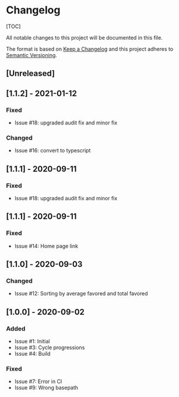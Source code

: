 # Changelog

[TOC]

All notable changes to this project will be documented in this file.

The format is based on [Keep a Changelog](http://keepachangelog.com/en/1.0.0/)
and this project adheres to [Semantic Versioning](http://semver.org/spec/v2.0.0.html).

## [Unreleased]

## [1.1.2] - 2021-01-12

### Fixed

- Issue #18: upgraded audit fix and minor fix

### Changed

- Issue #16: convert to typescript

## [1.1.1] - 2020-09-11

### Fixed

- Issue #18: upgraded audit fix and minor fix

## [1.1.1] - 2020-09-11

### Fixed

- Issue #14: Home page link

## [1.1.0] - 2020-09-03

### Changed

- Issue #12: Sorting by average favored and total favored

## [1.0.0] - 2020-09-02

### Added

- Issue #1: Initial
- Issue #3: Cycle progressions
- Issue #4: Build

### Fixed

- Issue #7:  Error in CI
- Issue #9:  Wrong basepath
